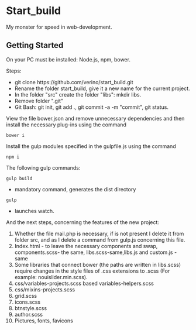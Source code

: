 # Start_build

My monster for speed in web-development.

## Getting Started


On your PC must be installed: Node.js, npm, bower.

Steps:
<ul>
<li>git clone https://github.com/verino/start_build.git</li>

<li>Rename the folder start_build, give it a new name for the current project.</li>

<li>In the folder "src" create the folder "libs": mkdir libs.</li>

<li>Remove folder ".git"</li>

<li>Git Bash: git init, git add ., git commit -a -m "commit", git status.</li>
</ul>

View the file bower.json and remove unnecessary dependencies and then install the necessary plug-ins using the command
```
bower i
```
Install the gulp modules specified in the gulpfile.js using the command
```
npm i
```
The following gulp commands:
```
gulp build
```

- mandatory command, generates the dist directory

```
gulp
```

- launches watch.



And the next steps, concerning the features of the new project:
<ol>
<li>Whether the file mail.php is necessary, if is not present I delete it from folder src, and as I delete a command from gulp.js concerning this file.</li>
<li>Index.html - to leave the necessary components and swap, components.scss- the same,
libs.scss-same,libs.js and custom.js - same</li>
<li>
Some libraries that connect bower (the paths are written in libs.scss) require changes in the style files of .css extensions to .scss (For example: nouislider.min.scss).</li>
<li>css/variables-projects.scss based variables-helpers.scss</li>
<li>css/mixins-projects.scss</li>
<li>grid.scss</li>
<li>icons.scss</li>
<li>btnstyle.scss</li>
<li>author.scss</li>
<li>Pictures, fonts, favicons</li>
</ol>





 
